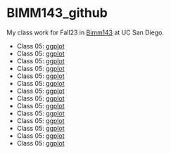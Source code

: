 # BIMM143_github
My class work for Fall23 in [Bimm143](https://bioboot.github.io/bimm143_F23/) at UC San Diego. 

- Class 05: [ggplot](https://github.com/Abzael/BIMM143_github/blob/main/Class05/Class05.pdf)
- Class 05: [ggplot](https://github.com/Abzael/BIMM143_github/blob/main/Class05/Class05.pdf)
- Class 05: [ggplot](https://github.com/Abzael/BIMM143_github/blob/main/Class6HW/Class6HW.pdf)
- Class 05: [ggplot](https://github.com/Abzael/BIMM143_github/blob/main/Class0/Class05.pdf)
- Class 05: [ggplot](https://github.com/Abzael/BIMM143_github/blob/main/Class05/Class05.pdf)
- Class 05: [ggplot](https://github.com/Abzael/BIMM143_github/blob/main/Class05/Class05.pdf)
- Class 05: [ggplot](https://github.com/Abzael/BIMM143_github/blob/main/Class05/Class05.pdf)
- Class 05: [ggplot](https://github.com/Abzael/BIMM143_github/blob/main/Class05/Class05.pdf)
- Class 05: [ggplot](https://github.com/Abzael/BIMM143_github/blob/main/Class05/Class05.pdf)
- Class 05: [ggplot](https://github.com/Abzael/BIMM143_github/blob/main/Class05/Class05.pdf)
- Class 05: [ggplot](https://github.com/Abzael/BIMM143_github/blob/main/Class05/Class05.pdf)
- Class 05: [ggplot](https://github.com/Abzael/BIMM143_github/blob/main/Class05/Class05.pdf)
- Class 05: [ggplot](https://github.com/Abzael/BIMM143_github/blob/main/Class05/Class05.pdf)
- Class 05: [ggplot](https://github.com/Abzael/BIMM143_github/blob/main/Class05/Class05.pdf)
